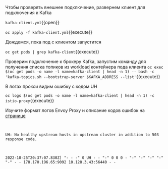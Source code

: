 Чтобы проверять внешнее подключение, развернем клиент для подключения к Kafka

`kafka-client.yml`{{open}}

`oc apply -f kafka-client.yml`{{execute}}

Дождемся, пока под с клиентом запустится

`oc get pods | grep kafka-client`{{execute}}

Проверим подключение к брокеру Kafka, запустим команду для получения списка топиков из workload контейнера пода клиента
`oc exec $(oc get pods -o name -l name=kafka-client | head -n 1) -- bash -c 'kafka-topics.sh --bootstrap-server $KAFKA_ADDRESS --list'`{{execute}}

В логах прокси видим ошибку с кодом UH

`oc logs $(oc get pods -o name -l name=kafka-client | head -n 1) -c istio-proxy`{{execute}}

Изучите формат логов Envoy Proxy и описание кодов ошибок
на [странице](https://www.envoyproxy.io/docs/envoy/latest/configuration/observability/access_log/usage)

<br />

`UH: No healthy upstream hosts in upstream cluster in addition to 503 response code.`

<br />

`2022-10-25T20:37:07.830Z] "- - -" 0 UH - - "-" 0 0 0 - "-" "-" "-" "-" "-" - - 178.170.196.65:9092 10.128.3.43:56440 - -`
